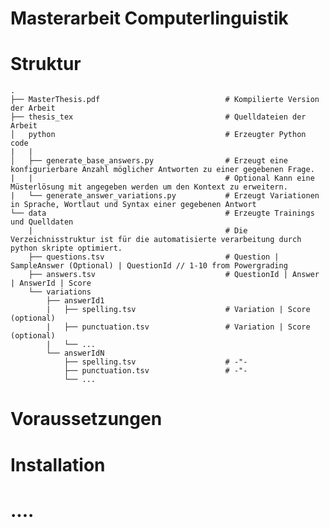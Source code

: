 # Masterarbeit Computerlinguistik

# Struktur

    .
    ├── MasterThesis.pdf                            # Kompilierte Version der Arbeit
    ├── thesis_tex                                  # Quelldateien der Arbeit
    │   python                                      # Erzeugter Python code
    |   |
    │   ├── generate_base_answers.py                # Erzeugt eine konfigurierbare Anzahl möglicher Antworten zu einer gegebenen Frage.
    |   |                                           # Optional Kann eine Müsterlösung mit angegeben werden um den Kontext zu erweitern.
    |   └── generate_answer_variations.py           # Erzeugt Variationen in Sprache, Wortlaut und Syntax einer gegebenen Antwort
    └── data                                        # Erzeugte Trainings und Quelldaten
        |                                           # Die Verzeichnisstruktur ist für die automatisierte verarbeitung durch python skripte optimiert.
        ├── questions.tsv                           # Question | SampleAnswer (Optional) | QuestionId // 1-10 from Powergrading
        ├── answers.tsv                             # QuestionId | Answer | AnswerId | Score
        └── variations
            ├── answerId1
            |   ├── spelling.tsv                    # Variation | Score (optional)
            |   ├── punctuation.tsv                 # Variation | Score (optional)
            |   └── ...
            └── answerIdN
                ├── spelling.tsv                    # -"-
                ├── punctuation.tsv                 # -"-
                └── ...

# Voraussetzungen

# Installation

# ....